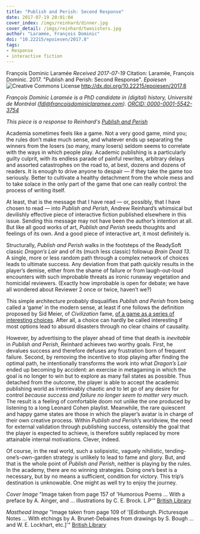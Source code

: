 ```yaml
---
title: "Publish and Perish: Second Response"
date: 2017-07-19 20:01:04
cover_index: /imgs/reinhard/dinner.jpg
cover_detail: /imgs/reinhard/twosisters.jpg
author: "Laramée, François Dominic"
doi: "10.22215/epoiesen/2017.8"
tags:
- Response
- interactive fiction
---
```

François Dominic Laramée
_Received 2017-07-19_
Citation: Laramée, François Dominic. 2017. "Publish and Perish: Second Response". _Epoiesen_ http://dx.doi.org/10.22215/epoiesen/2017.8
<a rel="license" href="http://creativecommons.org/licenses/by/4.0/"><img alt="Creative Commons License" style="border-width:0" src="https://i.creativecommons.org/l/by/4.0/80x15.png" align="left" /></a><br />

_François Dominic Laramée is a PhD candidate in (digital) history, Université de Montréal (fdl@francoisdominiclaramee.com). [ORCID: 0000-0001-5542-3754](http://orcid.org/0000-0001-5542-3754)_

_This piece is a response to Reinhard's [Publish and Perish](/2017/05/04/publish-and-perish/)_

Academia sometimes feels like a game. Not a very good game, mind you; the rules don’t make much sense, and whatever ends up separating the winners from the losers (so many, many losers) seldom seems to correlate with the ways in which people play. Academic publishing is a particularly guilty culprit, with its endless parade of painful rewrites, arbitrary delays and assorted catastrophes on the road to, at best, dozens and dozens of readers. It is enough to drive anyone to despair — if they take the game too seriously. Better to cultivate a healthy detachment from the whole mess and to take solace in the only part of the game that one can really control: the process of writing itself.

At least, that is the message that I have read — or, possibly, that I have chosen to read — into _Publish and Perish_, Andrew Reinhard’s whimsical but devilishly effective piece of interactive fiction published elsewhere in this issue. Sending this message may not have been the author’s intention at all. But like all good works of art, _Publish and Perish_ seeds thoughts and feelings of its own. And a good piece of interactive art, it most definitely is.

Structurally, _Publish and Perish_ walks in the footsteps of the ReadySoft classic _Dragon’s Lair_ and of its (much less classic) followup _Brain Dead 13_. A single, more or less random path through a complex network of choices leads to ultimate success. Any deviation from that path quickly results in the player’s demise, either from the shame of failure or from laugh-out-loud encounters with such improbable threats as ironic runaway vegetation and homicidal reviewers. (Exactly how improbable is open for debate; we have all wondered about Reviewer 2 once or twice, haven’t we?)

This simple architecture probably disqualifies _Publish and Perish_ from being called a ‘game’ in the modern sense, at least if one follows the definition proposed by Sid Meier, of _Civilization_ fame, [of a game as a series of interesting choices](http://www.gamasutra.com/view/news/164869/GDC_2012_Sid_Meier_on_how_to_see_games_as_sets_of_interesting_decisions.php). After all, a choice can hardly be called interesting if most options lead to absurd disasters through no clear chains of causality.

However, by advertising to the player ahead of time that death is _inevitable_ in _Publish and Perish_, Reinhard achieves two worthy goals. First, he devalues success and therefore defuses any frustration born of frequent failure. Second, by removing the incentive to stop playing after finding the optimal path, he intentionally transforms the work into what _Dragon’s Lair_ ended up becoming by accident: an exercise in metagaming in which the goal is no longer to win but to explore as many fail states as possible. Thus detached from the outcome, the player is able to accept the academic publishing world as irretrievably chaotic and to let go of any desire for control _because success and failure no longer seem to matter very much_. The result is a feeling of comfortable doom not unlike the one produced by listening to a long Leonard Cohen playlist. Meanwhile, the rare quiescent and happy game states are those in which the player’s avatar is in charge of their own creative process. Within _Publish and Perish_’s worldview, the need for external validation through publishing success, ostensibly the goal that the player is expected to achieve, is therefore subtly replaced by more attainable internal motivations. Clever, indeed.

Of course, in the real world, such a solipsistic, vaguely nihilistic, tending-one’s-own-garden strategy is unlikely to lead to fame and glory. But, and that is the whole point of _Publish and Perish_, neither is playing by the rules. In the academy, there are no winning strategies. Doing one’s best is a necessary, but by no means a sufficient, condition for victory. This trip’s destination is unknowable. One might as well try to enjoy the journey.

_Cover Image_ "Image taken from page 157 of 'Humorous Poems ... With a preface by A. Ainger, and ... illustrations by C. E. Brock. L.P'" [British Library](https://www.flickr.com/photos/britishlibrary/11302575284)

_Masthead Image_ "Image taken from page 109 of '[Edinburgh. Picturesque Notes ... With etchings by A. Brunet-Debaines from drawings by S. Bough ... and W. E. Lockhart, etc.]'" [British Library](https://www.flickr.com/photos/britishlibrary/11235138213/)
